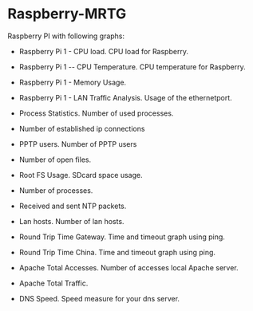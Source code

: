Raspberry-MRTG
==============

Raspberry PI with following graphs:

- Raspberry Pi 1 - CPU load. CPU load for Raspberry.

- Raspberry Pi 1 -- CPU Temperature. CPU temperature for Raspberry.

- Raspberry Pi 1 - Memory Usage.

- Raspberry Pi 1 - LAN Traffic Analysis. Usage of the ethernetport.

- Process Statistics. Number of used processes.

- Number of established ip connections

- PPTP users. Number of PPTP users
	
- Number of open files.

- Root FS Usage. SDcard space usage.

- Number of processes.
	
- Received and sent NTP packets.
	
- Lan hosts. Number of lan hosts.
	
- Round Trip Time Gateway. Time and timeout graph using ping.

- Round Trip Time China. Time and timeout graph using ping.
	
- Apache Total Accesses. Number of accesses local Apache server.

- Apache Total Traffic.

- DNS Speed. Speed measure for your dns server.

